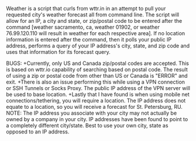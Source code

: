 Weather is a script that curls from wttr.in in an attempt to pull your requested city's weather forecast all from command line.  The script will allow for an IP, a city and state, or zip/postal code to be entered after the command [weather sacramento, ca, weather 01902, or weather 76.99.120.110 will result in weather for each respective area].  If no location information is entered after the command, then it polls your public IP address, performs a query of your IP address's city, state, and zip code and uses that information for its forecast query.

BUGS:
+Currently, only US and Canada zip/postal codes are accepted.  This is based on wttr.io capability of searching based on postal code.  The result of using a zip or postal code from other than US or Canada is "ERROR" and exit.
+There is also an issue performing this while using a VPN connection or SSH Tunnels or Socks Proxy. The public IP address of the VPN server will be used to base location. +Lastly that I have found is when using mobile net connections/tethering, you will require a location. The IP address does not equate to a location, so you will receive a forecast for St. Petersburg, RU.  NOTE: The IP address you associate with your city may not actually be owned by a company in your city.  IP addresses have been found to point to a completely different city/state.  Best to use your own city, state as opposed to an IP address.
